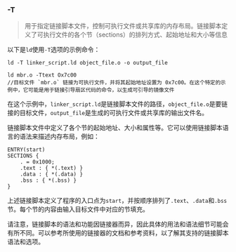 ### -T
>用于指定链接脚本文件，控制可执行文件或共享库的内存布局。链接脚本定义了可执行文件的各个节（sections）的排列方式、起始地址和大小等信息
	
以下是`ld`使用`-T`选项的示例命令：

```shell
ld -T linker_script.ld object_file.o -o output_file

ld mbr.o -Ttext Ox7c00
//目标文件 `mbr.o` 链接为可执行文件，并将其起始地址设置为 0x7c00。在这个特定的示例中，它可能是用于链接引导扇区代码的命令，以生成可引导的镜像文件
```

在这个示例中，`linker_script.ld`是链接脚本文件的路径，`object_file.o`是要链接的目标文件，`output_file`是生成的可执行文件或共享库的输出文件名。

链接脚本文件中定义了各个节的起始地址、大小和属性等。它可以使用链接脚本语言的语法来描述内存布局，例如：


```ld
ENTRY(start)
SECTIONS {
    . = 0x1000;
    .text : { *(.text) }
    .data : { *(.data) }
    .bss : { *(.bss) }
}
```

上述链接脚本定义了程序的入口点为`start`，并按顺序排列了`.text`、`.data`和`.bss`节。每个节的内容由输入目标文件中对应的节填充。


请注意，链接脚本的语法和功能因链接器而异，因此具体的用法和语法细节可能会有所不同。可以参考所使用的链接器的文档和参考资料，以了解其支持的链接脚本语法和选项。

